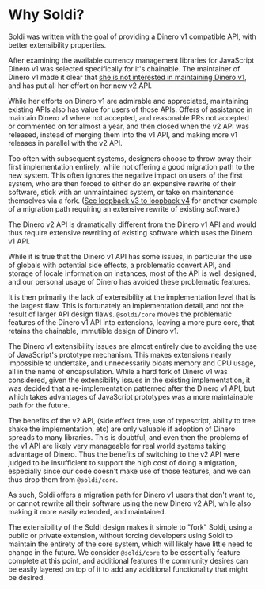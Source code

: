 # Why Soldi?

Soldi was written with the goal of providing a Dinero v1 compatible
API, with better extensibility properties.

After examining the available currency management libraries for
JavaScript Dinero v1 was selected specifically for it's chainable.
The maintainer of Dinero v1 made it clear that [she is not interested
in maintaining Dinero
v1](https://github.com/dinerojs/dinero.js/pulls?q=is%3Apr+author%3Anickpalmer),
and has put all her effort on her new v2 API.

While her efforts on Dinero v1 are admirable and appreciated,
maintaining existing APIs also has value for users of those
APIs. Offers of assistance in maintain Dinero v1 where not accepted,
and reasonable PRs not accepted or commented on for almost a year, and
then closed when the v2 API was released, instead of merging them into the
v1 API, and making more v1 releases in parallel with the v2 API.

Too often with subsequent systems, designers choose to throw away
their first implementation entirely, while not offering a good
migration path to the new system. This often ignores the negative
impact on users of the first system, who are then forced to either do
an expensive rewrite of their software, stick with an unmaintained
system, or take on maintenance themselves via a fork. ([See
loopback v3 to loopback
v4](https://loopback.io/doc/en/lb4/migration-overview.html) for another
example of a migration path requiring an extensive rewrite of existing
software.)

The Dinero v2 API is dramatically different from the Dinero v1 API and
would thus require extensive rewriting of existing software which uses
the Dinero v1 API.

While it is true that the Dinero v1 API has some issues, in particular
the use of globals with potential side effects, a problematic convert
API, and storage of locale information on instances, most of the API
is well designed, and our personal usage of Dinero has avoided these
problematic features.

It is then primarily the lack of extensibility at the implementation
level that is the largest flaw. This is fortunately an implementation
detail, and not the result of larger API design flaws.  `@soldi/core`
moves the problematic features of the Dinero v1 API into extensions,
leaving a more pure core, that retains the chainable, immutible design
of Dinero v1.

The Dinero v1 extensibility issues are almost entirely due to avoiding
the use of JavaScript's prototype mechanism. This makes extensions
nearly impossible to undertake, and unnecessarily bloats memory and
CPU usage, all in the name of encapsulation. While a hard fork of
Dinero v1 was considered, given the extensibility issues in the
existing implementation, it was decided that a re-implementation
patterned after the Dinero v1 API, but which takes advantages of
JavaScript prototypes was a more maintainable path for the future.

The benefits of the v2 API, (side effect free, use of typescript,
ability to tree shake the implementation, etc) are only valuable if
adoption of Dinero spreads to many libraries. This is doubtful, and
even then the problems of the v1 API are likely very manageable for
real world systems taking advantage of Dinero. Thus the benefits of
switching to the v2 API were judged to be insufficient to support the
high cost of doing a migration, especially since our code doesn't make
use of those features, and we can thus drop them from `@soldi/core`.

As such, Soldi offers a migration path for Dinero v1 users that don't
want to, or cannot rewrite all their software using the new Dinero v2
API, while also making it more easily extended, and maintained.

The extensibility of the Soldi design makes it simple to "fork" Soldi,
using a public or private extension, without forcing developers using
Soldi to maintain the entirety of the core system, which will likely
have little need to change in the future. We consider `@soldi/core` to
be essentially feature complete at this point, and additional features
the community desires can be easily layered on top of it to add
any additional functionality that might be desired.
